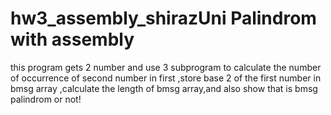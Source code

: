 # hw3_assembly_shirazUni Palindrom with assembly
this program gets 2 number and use 3 subprogram to calculate the number of occurrence of second number in first ,store base 2 of the first number in bmsg array ,calculate the length of bmsg array,and also show that is bmsg palindrom or not!
